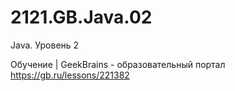 # 2121.GB.Java.02
Java. Уровень 2

Обучение | GeekBrains - образовательный портал
https://gb.ru/lessons/221382

